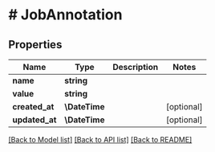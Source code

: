 # # JobAnnotation

## Properties

Name | Type | Description | Notes
------------ | ------------- | ------------- | -------------
**name** | **string** |  | 
**value** | **string** |  | 
**created_at** | **\DateTime** |  | [optional] 
**updated_at** | **\DateTime** |  | [optional] 

[[Back to Model list]](../../README.md#documentation-for-models) [[Back to API list]](../../README.md#documentation-for-api-endpoints) [[Back to README]](../../README.md)



